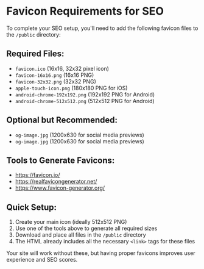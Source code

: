 # Favicon Requirements for SEO

To complete your SEO setup, you'll need to add the following favicon files to the `/public` directory:

## Required Files:

- `favicon.ico` (16x16, 32x32 pixel icon)
- `favicon-16x16.png` (16x16 PNG)
- `favicon-32x32.png` (32x32 PNG)
- `apple-touch-icon.png` (180x180 PNG for iOS)
- `android-chrome-192x192.png` (192x192 PNG for Android)
- `android-chrome-512x512.png` (512x512 PNG for Android)

## Optional but Recommended:

- `og-image.jpg` (1200x630 for social media previews)
- `og-image.jpg` (1200x630 for social media previews)

## Tools to Generate Favicons:

- https://favicon.io/
- https://realfavicongenerator.net/
- https://www.favicon-generator.org/

## Quick Setup:

1. Create your main icon (ideally 512x512 PNG)
2. Use one of the tools above to generate all required sizes
3. Download and place all files in the `/public` directory
4. The HTML already includes all the necessary `<link>` tags for these files

Your site will work without these, but having proper favicons improves user experience and SEO scores.
